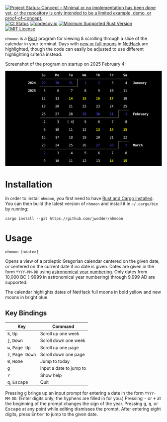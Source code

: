 [![Project Status: Concept – Minimal or no implementation has been done yet, or the repository is only intended to be a limited example, demo, or proof-of-concept.](https://www.repostatus.org/badges/latest/concept.svg)](https://www.repostatus.org/#concept)
[![CI Status](https://github.com/jwodder/nhmoon/actions/workflows/test.yml/badge.svg)](https://github.com/jwodder/nhmoon/actions/workflows/test.yml)
[![codecov.io](https://codecov.io/gh/jwodder/nhmoon/branch/master/graph/badge.svg)](https://codecov.io/gh/jwodder/nhmoon)
[![Minimum Supported Rust Version](https://img.shields.io/badge/MSRV-1.80-orange)](https://www.rust-lang.org)
[![MIT License](https://img.shields.io/github/license/jwodder/nhmoon.svg)](https://opensource.org/licenses/MIT)

`nhmoon` is a [Rust](https://www.rust-lang.org) program for viewing & scrolling
through a slice of the calendar in your terminal.  Days with [new or full
moons][moon] in [NetHack][] are highlighted, though the code can easily be
adjusted to use different highlighting criteria instead.

[moon]: https://nethackwiki.com/wiki/Time#Moon_phase_and_date
[NetHack]: https://www.nethack.org

Screenshot of the program on startup on 2025 February 4:

![Screenshot of the program](screenshot.png)

Installation
============

In order to install `nhmoon`, you first need to have [Rust and Cargo
installed](https://www.rust-lang.org/tools/install).  You can then build the
latest version of `nhmoon` and install it in `~/.cargo/bin` by running:

    cargo install --git https://github.com/jwodder/nhmoon

Usage
=====

    nhmoon [<date>]

Opens a view of a proleptic Gregorian calendar centered on the given date, or
centered on the current date if no date is given.  Dates are given in the form
`YYYY-MM-DD` using [astronomical year numbering][years].  Only dates from
10,000 BC (-9999 in astronomical year numbering) through 9,999 AD are
supported.

[years]: https://en.wikipedia.org/wiki/Astronomical_year_numbering

The calendar highlights dates of NetHack full moons in bold yellow and new
moons in bright blue.

Key Bindings
------------

| Key                                | Command                 |
| ---------------------------------- | ----------------------- |
| <kbd>k</kbd>, <kbd>Up</kbd>        | Scroll up one week      |
| <kbd>j</kbd>, <kbd>Down</kbd>      | Scroll down one week    |
| <kbd>w</kbd>, <kbd>Page Up</kbd>   | Scroll up one page      |
| <kbd>z</kbd>, <kbd>Page Down</kbd> | Scroll down one page    |
| <kbd>0</kbd>, <kbd>Home</kbd>      | Jump to today           |
| <kbd>g</kbd>                       | Input a date to jump to |
| <kbd>?</kbd>                       | Show help               |
| <kbd>q</kbd>, <kbd>Escape</kbd>    | Quit                    |

Pressing <kbd>g</kbd> brings up an input prompt for entering a date in the form
`YYYY-MM-DD`.  (Enter digits only; the hyphens are filled in for you.)
Pressing <kbd>-</kbd> or <kbd>+</kbd> at the beginning of the prompt changes
the sign of the year.  Pressing <kbd>g</kbd>, <kbd>q</kbd>, or
<kbd>Escape</kbd> at any point while editing dismisses the prompt.  After
entering eight digits, press <kbd>Enter</kbd> to jump to the given date.
